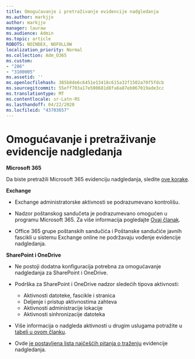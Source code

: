 ```yaml
---
title: Omogućavanje i pretraživanje evidencije nadgledanja
ms.author: markjjo
author: markjjo
manager: lauraw
ms.audience: Admin
ms.topic: article
ROBOTS: NOINDEX, NOFOLLOW
localization_priority: Normal
ms.collection: Adm_O365
ms.custom:
- "286"
- "3100005"
ms.assetid: ''
ms.openlocfilehash: 385b8de6c6451e13418c615a32f1502a70f5fdcb
ms.sourcegitcommit: 55eff703a17e500681d8fa6a87eb067019ade3cc
ms.translationtype: MT
ms.contentlocale: sr-Latn-RS
ms.lasthandoff: 04/22/2020
ms.locfileid: "43703657"
---
```

# <a name="enable-and-search-the-audit-log"></a>Omogućavanje i pretraživanje evidencije nadgledanja

**Microsoft 365**

Da biste pretražili Microsoft 365 evidenciju nadgledanja, sledite [ove korake](https://docs.microsoft.com/office365/securitycompliance/search-the-audit-log-in-security-and-compliance#search-the-audit-log).

**Exchange**

- Exchange administratorske aktivnosti se podrazumevano kontrolišu.

- Nadzor poštanskog sandučeta je podrazumevano omogućen u programu Microsoft 365. Za više informacija pogledajte [Ovaj članak](https://docs.microsoft.com/office365/securitycompliance/enable-mailbox-auditing).

- Office 365 grupe poštanskih sandučića i Poštanske sandučiće javnih fascikli u sistemu Exchange online ne podržavaju vođenje evidencije nadgledanja.

**SharePoint i OneDrive**

- Ne postoji dodatna konfiguracija potrebna za omogućavanje nadgledanja za SharePoint i OneDrive.

- Podrška za SharePoint i OneDrive nadzor sledećih tipova aktivnosti:

    - Aktivnosti datoteke, fascikle i stranica
    - Deljenje i pristup aktivnostima zahteva
    - Aktivnosti administracije lokacije
    - Aktivnosti sinhronizacije datoteka

- Više informacija o nadgleda aktivnosti u drugim uslugama potražite u [tabeli u ovom članku](https://docs.microsoft.com/office365/securitycompliance/search-the-audit-log-in-security-and-compliance#audited-activities).

- Ovde [je postavljena lista najčešćih pitanja o traženju](https://docs.microsoft.com/office365/securitycompliance/search-the-audit-log-in-security-and-compliance#frequently-asked-questions) evidencije nadgledanja.
